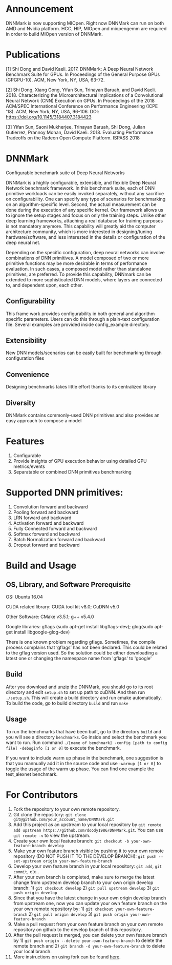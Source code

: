 # Announcement
DNNMark is now supporting MIOpen. Right now DNNMark can run on both AMD and Nvidia platform.
HCC, HIP, MIOpen and miopengemm are required in order to build MIOpen version of DNNMark.

# Publications
[1] Shi Dong and David Kaeli. 2017. DNNMark: A Deep Neural Network Benchmark Suite for GPUs. In Proceedings of the General Purpose GPUs (GPGPU-10). ACM, New York, NY, USA, 63-72.

[2] Shi Dong, Xiang Gong, Yifan Sun, Trinayan Baruah, and David Kaeli. 2018. Characterizing the Microarchitectural Implications of a Convolutional Neural Network (CNN) Execution on GPUs. In Proceedings of the 2018 ACM/SPEC International Conference on Performance Engineering (ICPE '18). ACM, New York, NY, USA, 96-106. DOI: https://doi.org/10.1145/3184407.3184423

[3] Yifan Sun, Saoni Mukherjee, Trinayan Baruah, Shi Dong, Julian Gutierrez, Prannoy Mohan, David Kaeli. 2018. Evaluating Performance Tradeoffs on the Radeon Open Compute Platform. ISPASS 2018

# DNNMark
Configurable benchmark suite of Deep Neural Networks

DNNMark is a highly configurable, extensible, and flexible Deep Neural Network benchmark framework. In this benchmark suite, each of DNN primitive workloads can be easily invoked separately, without any sacrifice on configurability. One can specify any type of scenarios for benchmarking on an algorithm-specific level. Second, the actual measurement can be done during the execution of any specific kernel. Our framework allows us to ignore the setup stages and focus on only the training steps. Unlike other deep learning frameworks, attaching a real database
for training purposes is not mandatory anymore. This capability will greatly aid the computer architecture community, which is
more interested in designing/tuning hardware/software, and less interested in the details or configuration of the deep neural net.

Depending on the specific configuration, deep neural networks can involve combinations of DNN primitives. A model composed of two or more primitive functions may be more desirable in terms of performance evaluation. In such cases, a composed model rather than standalone primitives, are preferred. To provide this capability, DNNmark can be extended to more sophisticated DNN models, where layers are connected to, and dependent upon, each other.

## Configurability
This frame work provides configurability in both general and algorithm specific parameters. Users can do this through a plain-text configuration file. Several examples are provided inside config_example directory.
## Extensibility
New DNN models/scenarios can be easily built for benchmarking through configuration files
## Convenience
Designing benchmarks takes little effort thanks to its centralized library
## Diversity
DNNMark contains commonly-used DNN primitives and also provides an easy approach to compose a model

# Features

1. Configurable
2. Provide insights of GPU execution behavior using detailed GPU metrics/events
3. Separatable or combined DNN primitives benchmarking

# Supported DNN primitives:

1. Convolution forward and backward
2. Pooling forward and backward
3. LRN forward and backward
4. Activation forward and backward
5. Fully Connected forward and backward
6. Softmax forward and backward
7. Batch Normalization forward and backward
8. Dropout forward and backward

# Build and Usage

## OS, Library, and Software Prerequisite
OS: Ubuntu 16.04

CUDA related library: CUDA tool kit v8.0; CuDNN v5.0

Other Software: CMake v3.5.1; g++ v5.4.0

Google libraries: gflags (sudo apt-get install libgflags-dev); glog(sudo apt-get install libgoogle-glog-dev)

There is one known problem regarding gflags. Sometimes, the compile process complains that ‘gflags’ has not been declared. This could be related to the gflag version used. So the solution could be either downloading a latest one or changing the namespace name from 'gflags' to 'google'

## Build
After you download and unzip the DNNMark, you should go to its root directory and edit `setup.sh` to set up path to cuDNN. And then run `./setup.sh`. This will create a build directory and run cmake automatically. To build the code, go to build directory `build` and run `make`

## Usage
To run the benchmarks that have been built, go to the directory `build` and you will see a directory `benchmarks`. Go inside and select the benchmark you want to run. Run command `./[name of benchmark] -config [path to config file] -debuginfo [1 or 0]` to execute the benchmark.

If you want to include warm up phase in the benchmark, one suggestion is that you mannually add it in the source code and use `-warmup [1 or 0]` to toggle the usage of the warm up phase. You can find one example the test_alexnet benchmark.

# For Contributors
1. Fork the repository to your own remote repository.
2. Git clone the repository: `git clone git@github.com/your_account_name/DNNMark.git`
3. Add this project as an upstream to your local repository by `git remote add upstream https://github.com/doody1986/DNNMark.git`. You can use `git remote -v` to view the upstream.
4. Create your own local feature branch: `git checkout -b your-own-feature-branch develop`
3. Make your own feature branch visible by pushing it to your own remote repository (DO NOT PUSH IT TO THE DEVELOP BRANCH): `git push --set-upstream origin your-own-feature-branch`
4. Develop your own feature branch in your local repository: `git add`, `git commit`, etc..
5. After your own branch is completed, make sure to merge the latest change from upstream develop branch to your own origin develop branch: 1) `git checkout develop` 2) `git pull upstream develop` 3) `git push origin develop`
6. Since that you have the latest change in your own origin develop branch from upstream one, now you can update your own feature branch on the your own remote repository by: 1) `git checkout your-own-feature-branch` 2) `git pull origin develop` 3) `git push origin your-own-feature-branch`
7. Make a pull request from your own feature branch on your own remote repository on github to the develop branch of this repository.
8. After the pull request is merged, you can delete your own feature branch by 1) `git push origin --delete your-own-feature-branch` to delete the remote branch and 2) `git branch -d your-own-feature-branch` to delete your local branch.
9. More instructions on using fork can be found [here](https://help.github.com/articles/fork-a-repo/).
